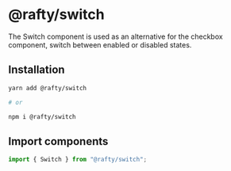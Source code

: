 # @rafty/switch

The Switch component is used as an alternative for the checkbox component, switch between enabled or disabled states.

## Installation

```sh
yarn add @rafty/switch

# or

npm i @rafty/switch
```

## Import components

```jsx
import { Switch } from "@rafty/switch";
```
